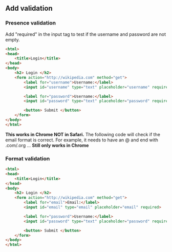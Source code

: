## Add validation

### Presence validation
Add "required" in the input tag to test if the username and password are not empty.
```html
<html>
<head>
	<title>Login</title>
</head>
<body>
	<h2> Login </h2>
	<form action="http://wikipedia.com" method="get">
		<label for="username">Username:</label> 
		<input id="username" type="text" placeholder="username" required> 

		<label for="password">Username:</label> 
		<input id="password" type="text" placeholder="password" required>

		<button> Submit </button>
	</form>
</body>
</html>
```
**This works in Chrome NOT in Safari.**
The following code will check if the email format is correct. For example, it needs to have an @ and end with .com/.org ...
**Still only works in Chrome**
### Format validation
```html
<html>
<head>
	<title>Login</title>
</head>
<body>
	<h2> Login </h2>
	<form action="http://wikipedia.com" method="get">
		<label for="email">Email:</label> 
		<input id="email" type="email" placeholder="email" required> 

		<label for="password">Username:</label> 
		<input id="password" type="text" placeholder="password" required>

		<button> Submit </button>
	</form>
</body>
</html>
```

